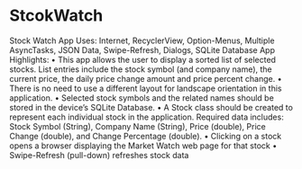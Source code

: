 # StcokWatch
Stock Watch App
Uses: Internet, RecyclerView, Option-Menus, Multiple AsyncTasks,
JSON Data, Swipe-Refresh, Dialogs, SQLite Database
App Highlights:
• This app allows the user to display a sorted list of selected stocks. List entries include the stock symbol (and company name), the current price, the daily price change amount and price percent change.
• There is no need to use a different layout for landscape orientation in this application.
• Selected stock symbols and the related names should be stored in the device’s SQLite Database.
• A Stock class should be created to represent each individual stock in the application. Required data includes: Stock Symbol (String), Company Name (String), Price (double), Price Change (double), and Change Percentage (double).
• Clicking on a stock opens a browser displaying the Market Watch web page for that stock
• Swipe-Refresh (pull-down) refreshes stock data
